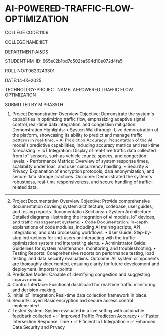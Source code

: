 # AI-POWERED-TRAFFIC-FLOW-OPTIMIZATION
COLLEGE CODE:1106

COLLEGE NAME:IIET

DEPARTMENT:AI&DS

STUDENT NM-ID: 665e02b1bd7c502ba594d10e072d4fa5

ROLL NO:110623243301

DATE:14-05-2025

TECHNOLOGY-PROJECT NAME: AI-POWERED TRAFFIC FLOW OPTIMIZATION

SUBMITTED BY
M.PRASATH


1. Project Demonstration Overview
Objective: Demonstrate the system's capabilities in optimizing traffic flow, emphasizing adaptive signal control, real-time data integration, and congestion mitigation.
Demonstration Highlights:
•	System Walkthrough: Live demonstration of the platform, showcasing its ability to predict and manage traffic patterns in real-time.
•	AI Prediction Accuracy: Presentation of the AI model's predictive capabilities, including accuracy metrics and real-time forecasting.
•	IoT Integration: Display of real-time traffic data collected from IoT sensors, such as vehicle counts, speeds, and congestion levels.
•	Performance Metrics: Overview of system response times, scalability under load, and user concurrency handling.
•	Security & Privacy: Explanation of encryption protocols, data anonymization, and secure data storage practices.
Outcome: Demonstrated the system's robustness, real-time responsiveness, and secure handling of traffic-related data.
________________________________________
2. Project Documentation Overview
Objective: Provide comprehensive documentation covering system architecture, codebase, user guides, and testing reports.
Documentation Sections:
•	System Architecture: Detailed diagrams illustrating the integration of AI models, IoT devices, and traffic management systems.
•	Code Documentation: In-depth explanations of code modules, including AI training scripts, API integrations, and data processing workflows.
•	User Guide: Step-by-step instructions for end-users on interacting with the traffic optimization system and interpreting alerts.
•	Administrator Guide: Guidelines for system maintenance, monitoring, and troubleshooting.
•	Testing Reports: Comprehensive reports on performance testing, load testing, and data security evaluations.
Outcome: All system components are thoroughly documented, ensuring clarity for future development and deployment.
important points
1. Predictive Model: Capable of identifying congestion and suggesting improvements.
2. Control Interface: Functional dashboard for real-time traffic monitoring and decision-making.
3. Initial IoT Integration: Real-time data collection framework in place.
4. Security Layer: Basic encryption and secure access control implemented.
5. Tested System: System evaluated in a live setting with actionable feedback collected
•	✅ Improved Traffic Prediction Accuracy
•	✅ Faster Intersection Response Time
•	✅ Efficient IoT Integration
•	✅ Enhanced Data Security and Privacy
